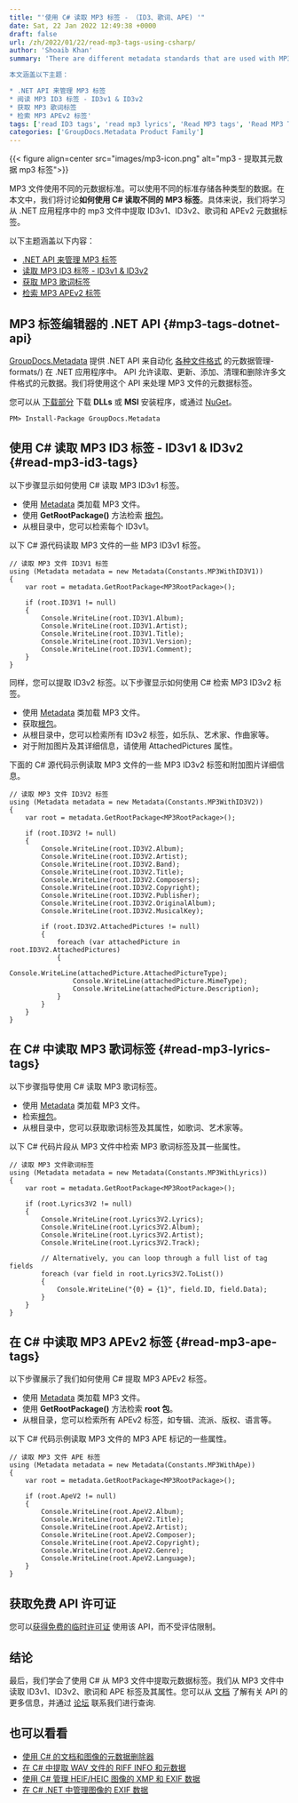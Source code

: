 ```yaml
---
title: "'使用 C# 读取 MP3 标签 - （ID3、歌词、APE) '"
date: Sat, 22 Jan 2022 12:49:38 +0000
draft: false
url: /zh/2022/01/22/read-mp3-tags-using-csharp/
author: 'Shoaib Khan'
summary: 'There are different metadata standards that are used with MP3 files. Various types of data can be stored using different standards. In this article, we will discuss how to read different MP3 tags using C#. Specifically, we will learn to extract ID3v1, ID3v2, Lyrics, and APEv2 metadata tags from the mp3 files within the .NET application.

本文涵盖以下主题：

* .NET API 来管理 MP3 标签
* 阅读 MP3 ID3 标签 - ID3v1 & ID3v2
* 获取 MP3 歌词标签
* 检索 MP3 APEv2 标签'
tags: ['read ID3 tags', 'read mp3 lyrics', 'Read MP3 tags', 'Read MP3 Tags CSharp']
categories: ['GroupDocs.Metadata Product Family']
---
```




{{< figure align=center src="images/mp3-icon.png" alt="mp3 - 提取其元数据 mp3 标签">}}


MP3 文件使用不同的元数据标准。可以使用不同的标准存储各种类型的数据。在本文中，我们将讨论**如何使用 C# 读取不同的 MP3 标签**。具体来说，我们将学习从 .NET 应用程序中的 mp3 文件中提取 ID3v1、ID3v2、歌词和 APEv2 元数据标签。

以下主题涵盖以下内容：

* [.NET API 来管理 MP3 标签](#mp3-tags-dotnet-api)
* [读取 MP3 ID3 标签 - ID3v1 & ID3v2](#read-mp3-id3-tags)
* [获取 MP3 歌词标签](#read-mp3-lyrics-tags)
* [检索 MP3 APEv2 标签](#read-mp3-ape-tags)

## MP3 标签编辑器的 .NET API {#mp3-tags-dotnet-api}

[GroupDocs.Metadata](https://products.groupdocs.com/metadata) 提供 .NET API 来自动化 [各种文件格式](https://docs.groupdocs.com/metadata/net/supported-document) 的元数据管理-formats/) 在 .NET 应用程序中。 API 允许读取、更新、添加、清理和删除许多文件格式的元数据。我们将使用这个 API 来处理 MP3 文件的元数据标签。

您可以从 [下载部分](https://downloads.groupdocs.com/metadata) 下载 **DLLs** 或 **MSI** 安装程序，或通过 [NuGet](https://www.nuget.org/packages/groupdocs.metadata)。

```
PM> Install-Package GroupDocs.Metadata
```

## 使用 C# 读取 MP3 ID3 标签 - ID3v1 & ID3v2 {#read-mp3-id3-tags}

以下步骤显示如何使用 C# 读取 MP3 ID3v1 标签。

* 使用 [Metadata](https://apireference.groupdocs.com/metadata/net/groupdocs.metadata/metadata) 类加载 MP3 文件。
* 使用 **GetRootPackage()** 方法检索 [根包](https://apireference.groupdocs.com/metadata/net/groupdocs.metadata.formats.audio/mp3rootpackage)。
* 从根目录中，您可以检索每个 ID3v1。

以下 C# 源代码读取 MP3 文件的一些 MP3 ID3v1 标签。

```
// 读取 MP3 文件 ID3V1 标签
using (Metadata metadata = new Metadata(Constants.MP3WithID3V1))
{
    var root = metadata.GetRootPackage<MP3RootPackage>();

    if (root.ID3V1 != null)
    {
        Console.WriteLine(root.ID3V1.Album);
        Console.WriteLine(root.ID3V1.Artist);
        Console.WriteLine(root.ID3V1.Title);
        Console.WriteLine(root.ID3V1.Version);
        Console.WriteLine(root.ID3V1.Comment);
    }
}
```

同样，您可以提取 ID3v2 标签。以下步骤显示如何使用 C# 检索 MP3 ID3v2 标签。

* 使用 [Metadata](https://apireference.groupdocs.com/metadata/net/groupdocs.metadata/metadata) 类加载 MP3 文件。
* 获取[根包](https://apireference.groupdocs.com/metadata/net/groupdocs.metadata.formats.audio/mp3rootpackage)。
* 从根目录中，您可以检索所有 ID3v2 标签，如乐队、艺术家、作曲家等。
* 对于附加图片及其详细信息，请使用 AttachedPictures 属性。

下面的 C# 源代码示例读取 MP3 文件的一些 MP3 ID3v2 标签和附加图片详细信息。

```
// 读取 MP3 文件 ID3V2 标签
using (Metadata metadata = new Metadata(Constants.MP3WithID3V2))
{
    var root = metadata.GetRootPackage<MP3RootPackage>();

    if (root.ID3V2 != null)
    {
        Console.WriteLine(root.ID3V2.Album);
        Console.WriteLine(root.ID3V2.Artist);
        Console.WriteLine(root.ID3V2.Band);
        Console.WriteLine(root.ID3V2.Title);
        Console.WriteLine(root.ID3V2.Composers);
        Console.WriteLine(root.ID3V2.Copyright);
        Console.WriteLine(root.ID3V2.Publisher);
        Console.WriteLine(root.ID3V2.OriginalAlbum);
        Console.WriteLine(root.ID3V2.MusicalKey);

        if (root.ID3V2.AttachedPictures != null)
        {
            foreach (var attachedPicture in root.ID3V2.AttachedPictures)
            {
                Console.WriteLine(attachedPicture.AttachedPictureType);
                Console.WriteLine(attachedPicture.MimeType);
                Console.WriteLine(attachedPicture.Description);
            }
        }
    }
}
```

## 在 C# 中读取 MP3 歌词标签 {#read-mp3-lyrics-tags}

以下步骤指导使用 C# 读取 MP3 歌词标签。

* 使用 [Metadata](https://apireference.groupdocs.com/metadata/net/groupdocs.metadata/metadata) 类加载 MP3 文件。
* 检索[根包](https://apireference.groupdocs.com/metadata/net/groupdocs.metadata.formats.audio/mp3rootpackage)。
* 从根目录中，您可以获取歌词标签及其属性，如歌词、艺术家等。

以下 C# 代码片段从 MP3 文件中检索 MP3 歌词标签及其一些属性。

```
// 读取 MP3 文件歌词标签
using (Metadata metadata = new Metadata(Constants.MP3WithLyrics))
{
    var root = metadata.GetRootPackage<MP3RootPackage>();

    if (root.Lyrics3V2 != null)
    {
        Console.WriteLine(root.Lyrics3V2.Lyrics);
        Console.WriteLine(root.Lyrics3V2.Album);
        Console.WriteLine(root.Lyrics3V2.Artist);
        Console.WriteLine(root.Lyrics3V2.Track);

        // Alternatively, you can loop through a full list of tag fields
        foreach (var field in root.Lyrics3V2.ToList())
        {
            Console.WriteLine("{0} = {1}", field.ID, field.Data);
        }
    }
}
```

## 在 C# 中读取 MP3 APEv2 标签 {#read-mp3-ape-tags}

以下步骤展示了我们如何使用 C# 提取 MP3 APEv2 标签。

* 使用 [Metadata](https://apireference.groupdocs.com/metadata/net/groupdocs.metadata/metadata) 类加载 MP3 文件。
* 使用 **GetRootPackage()** 方法检索 **root 包**。
* 从根目录，您可以检索所有 APEv2 标签，如专辑、流派、版权、语言等。

以下 C# 代码示例读取 MP3 文件的 MP3 APE 标记的一些属性。

```
// 读取 MP3 文件 APE 标签
using (Metadata metadata = new Metadata(Constants.MP3WithApe))
{
    var root = metadata.GetRootPackage<MP3RootPackage>();

    if (root.ApeV2 != null)
    {
        Console.WriteLine(root.ApeV2.Album);
        Console.WriteLine(root.ApeV2.Title);
        Console.WriteLine(root.ApeV2.Artist);
        Console.WriteLine(root.ApeV2.Composer);
        Console.WriteLine(root.ApeV2.Copyright);
        Console.WriteLine(root.ApeV2.Genre);
        Console.WriteLine(root.ApeV2.Language);
    }
}
```

## 获取免费 API 许可证

您可以[获得免费的临时许可证](https://purchase.groupdocs.com/temporary-license) 使用该 API，而不受评估限制。

## 结论

最后，我们学会了使用 C# 从 MP3 文件中提取元数据标签。我们从 MP3 文件中读取 ID3v1、ID3v2、歌词和 APE 标签及其属性。您可以从 [文档](https://docs.groupdocs.com/metadata/net/) 了解有关 API 的更多信息，并通过 [论坛](https://forum.groupdocs.com/) 联系我们进行查询.

## 也可以看看

* [使用 C# 的文档和图像的元数据删除器](https://blog.groupdocs.com/2020/12/29/remove-metadata-of-documents-and-images-using-csharp/)
* [在 C# 中提取 WAV 文件的 RIFF INFO 和元数据](https://blog.groupdocs.com/2021/03/05/extract-riff-info-and-metadata-of-wav-files-in-csharp/)
* [使用 C# 管理 HEIF/HEIC 图像的 XMP 和 EXIF 数据](https://blog.groupdocs.com/2021/07/17/manage-xmp-and-exif-data-of-heif-heic-images-using-csharp/)
* [在 C# .NET 中管理图像的 EXIF 数据](https://blog.groupdocs.com/2020/05/13/manage-exif-data-in-csharp-net-for-jpeg-png-tiff-webp-images/)





